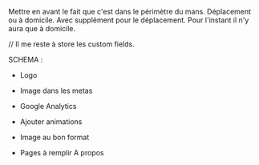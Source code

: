 


Mettre en avant le fait que c'est dans le périmètre du mans.
Déplacement ou à domicile. Avec supplément pour le déplacement. Pour l'instant il n'y aura que à domicile.

// Il me reste à store les custom fields.




SCHEMA :

- Logo

- Image dans les metas

- Google Analytics

- Ajouter animations

- Image au bon format

- Pages à remplir
A propos